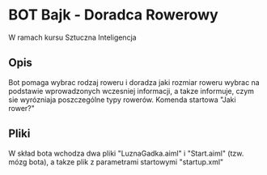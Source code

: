 # BOT Bajk - Doradca Rowerowy

W ramach kursu Sztuczna Inteligencja
## Opis

Bot pomaga wybrac rodzaj roweru i doradza jaki rozmiar roweru wybrac na
podstawie wprowadzonych wczesniej informacji, a takze informuje, czym sie
wyrózniaja poszczególne typy rowerów.
Komenda startowa "Jaki rower?"
## Pliki
W skład bota wchodza dwa pliki "LuznaGadka.aiml" i "Start.aiml" (tzw. mózg
bota), a takze plik z parametrami startowymi "startup.xml"
